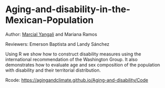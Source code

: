 # Aging-and-disability-in-the-Mexican-Population
Author: [Marcial Yangali](https://github.com/MarcialYangali) and Mariana Ramos

Reviewers: Emerson Baptista and Landy Sánchez

Using R we show how to construct disability measures using the international recommendation of the Washington Group. It also demonstrates how to evaluate age and sex composition of the population with disability and their territorial distribution.

Rcode: https://agingandclimate.github.io/Aging-and-disability/Code

